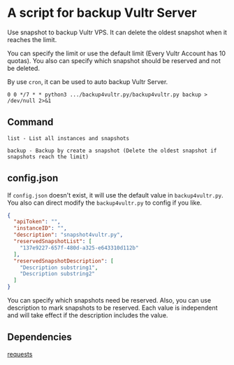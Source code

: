 # A script for backup Vultr Server

Use snapshot to backup Vultr VPS. It can delete the oldest snapshot when it reaches the limit.

You can specify the limit or use the default limit (Every Vultr Account has 10 quotas). You also can specify which snapshot should be reserved and not be deleted.

By use `cron`, it can be used to auto backup Vultr Server.

```
0 0 */7 * * python3 .../backup4vultr.py/backup4vultr.py backup > /dev/null 2>&1
```

## Command

```
list - List all instances and snapshots

backup - Backup by create a snapshot (Delete the oldest snapshot if snapshots reach the limit)
```

## config.json

If `config.json` doesn't exist, it will use the default value in `backup4vultr.py`. You also can direct modify the `backup4vultr.py` to config if you like.

```json
{
  "apiToken": "",
  "instanceID": "",
  "description": "snapshot4vultr.py",
  "reservedSnapshotList": [
    "137e9227-657f-480d-a325-e643310d112b"
  ],
  "reservedSnapshotDescription": [
    "Description substring1",
    "Description substring2"
  ]
}
```

You can specify which snapshots need be reserved. Also, you can use description to mark snapshots to be reserved. Each value is independent and will take effect if the description includes the value.

## Dependencies

[requests](https://github.com/psf/requests)
